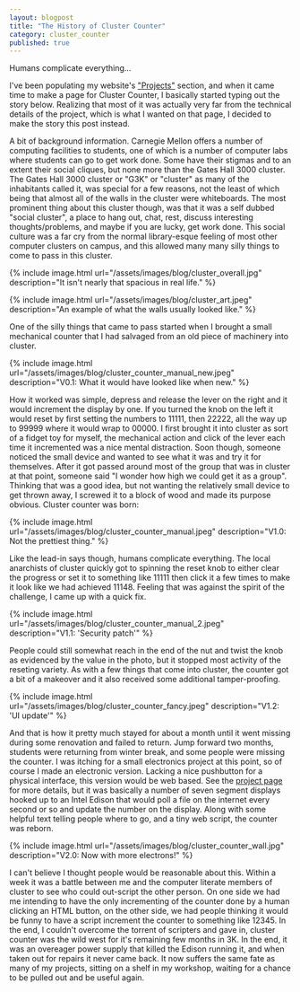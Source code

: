 ```yaml
---
layout: blogpost
title: "The History of Cluster Counter"
category: cluster_counter
published: true
---
```


Humans complicate everything...

I've been populating my website's ["Projects"](/projects) section, and when it came time to make a page for Cluster Counter, I basically started typing out the story below. Realizing that most of it was actually very far from the technical details of the project, which is what I wanted on that page, I decided to make the story this post instead. 

A bit of background information. Carnegie Mellon offers a number of computing facilities to students, one of which is a number of computer labs where students can go to get work done. Some have their stigmas and to an extent their social cliques, but none more than the Gates Hall 3000 cluster. The Gates Hall 3000 cluster or "G3K" or "cluster" as many of the inhabitants called it, was special for a few reasons, not the least of which being that almost all of the walls in the cluster were whiteboards. The most prominent thing about this cluster though, was that it was a self dubbed "social cluster", a place to hang out, chat, rest, discuss interesting thoughts/problems, and maybe if you are lucky, get work done. This social culture was a far cry from the normal library-esque feeling of most other computer clusters on campus, and this allowed many many silly things to come to pass in this cluster. 

{% include image.html url="/assets/images/blog/cluster_overall.jpg"
description="It isn't nearly that spacious in real life." %}

{% include image.html url="/assets/images/blog/cluster_art.jpeg"
description="An example of what the walls usually looked like." %}

One of the silly things that came to pass started when I brought a small mechanical counter that I had salvaged from an old piece of machinery into cluster. 

{% include image.html url="/assets/images/blog/cluster_counter_manual_new.jpeg"
description="V0.1: What it would have looked like when new." %}

How it worked was simple, depress and release the lever on the right and it would increment the display by one. If you turned the knob on the left it would reset by first setting the numbers to 11111, then 22222, all the way up to 99999 where it would wrap to 00000. I first brought it into cluster as sort of a fidget toy for myself, the mechanical action and click of the lever each time it incremented was a nice mental distraction. Soon though, someone noticed the small device and wanted to see what it was and try it for themselves. After it got passed around most of the group that was in cluster at that point, someone said "I wonder how high we could get it as a group". Thinking that was a good idea, but not wanting the relatively small device to get thrown away, I screwed it to a block of wood and made its purpose obvious. Cluster counter was born:

{% include image.html url="/assets/images/blog/cluster_counter_manual.jpeg"
description="V1.0: Not the prettiest thing." %} 

Like the lead-in says though, humans complicate everything. The local anarchists of cluster quickly got to spinning the reset knob to either clear the progress or set it to something like 11111 then click it a few times to make it look like we had achieved 11148. Feeling that was against the spirit of the challenge, I came up with a quick fix.

{% include image.html url="/assets/images/blog/cluster_counter_manual_2.jpeg"
description="V1.1: 'Security patch'" %} 

People could still somewhat reach in the end of the nut and twist the knob as evidenced by the value in the photo, but it stopped most activity of the reseting variety. As with a few things that come into cluster, the counter got a bit of a makeover and it also received some additional tamper-proofing.

{% include image.html url="/assets/images/blog/cluster_counter_fancy.jpeg"
description="V1.2: 'UI update'" %} 

And that is how it pretty much stayed for about a month until it went missing during some renovation and failed to return. Jump forward two months, students were returning from winter break, and some people were missing the counter. I was itching for a small electronics project at this point, so of course I made an electronic version. Lacking a nice pushbutton for a physical interface, this version would be web based. See the [project page](/projects/cluster_counter) for more details, but it was basically a number of seven segment displays hooked up to an Intel Edison that would poll a file on the internet every second or so and update the number on the display. Along with some helpful text telling people where to go, and a tiny web script, the counter was reborn.

{% include image.html url="/assets/images/blog/cluster_counter_wall.jpg"
description="V2.0: Now with more electrons!" %} 

I can't believe I thought people would be reasonable about this. Within a week it was a battle between me and the computer literate members of cluster to see who could out-script the other person. On one side we had me intending to have the only incrementing of the counter done by a human clicking an HTML button, on the other side, we had people thinking it would be funny to have a script increment the counter to something like 12345. In the end, I couldn't overcome the torrent of scripters and gave in, cluster counter was the wild west for it's remaining few months in 3K. In the end, it was an overeager power supply that killed the Edison running it, and when taken out for repairs it never came back. It now suffers the same fate as many of my projects, sitting on a shelf in my workshop, waiting for a chance to be pulled out and be useful again. 
